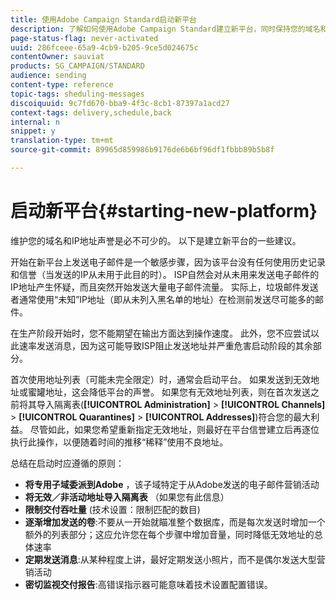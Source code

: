 ```yaml
---
title: 使用Adobe Campaign Standard启动新平台
description: 了解如何使用Adobe Campaign Standard建立新平台，同时保持您的域名和IP地址声誉。
page-status-flag: never-activated
uuid: 286fceee-65a9-4cb9-b205-9ce5d024675c
contentOwner: sauviat
products: SG_CAMPAIGN/STANDARD
audience: sending
content-type: reference
topic-tags: sheduling-messages
discoiquuid: 9c7fd670-bba9-4f3c-8cb1-87397a1acd27
context-tags: delivery,schedule,back
internal: n
snippet: y
translation-type: tm+mt
source-git-commit: 89965d859986b9176de6b6bf96df1fbbb89b5b8f

---
```



# 启动新平台{#starting-new-platform}

维护您的域名和IP地址声誉是必不可少的。 以下是建立新平台的一些建议。

开始在新平台上发送电子邮件是一个敏感步骤，因为该平台没有任何使用历史记录和信誉（当发送的IP从未用于此目的时）。 ISP自然会对从未用来发送电子邮件的IP地址产生怀疑，而且突然开始发送大量电子邮件流量。 实际上，垃圾邮件发送者通常使用“未知”IP地址（即从未列入黑名单的地址）在检测前发送尽可能多的邮件。

在生产阶段开始时，您不能期望在输出方面达到操作速度。 此外，您不应尝试以此速率发送消息，因为这可能导致ISP阻止发送地址并严重危害启动阶段的其余部分。

首次使用地址列表（可能未完全限定）时，通常会启动平台。 如果发送到无效地址或蜜罐地址，这会降低平台的声誉。 如果您有无效地址列表，则在首次发送之前将其导入隔离表(**[!UICONTROL Administration]** &gt; **[!UICONTROL Channels]** &gt; **[!UICONTROL Quarantines]** &gt; **[!UICONTROL Addresses]**)符合您的最大利益。 尽管如此，如果您希望重新指定无效地址，则最好在平台信誉建立后再逐位执行此操作，以便随着时间的推移“稀释”使用不良地址。

总结在启动时应遵循的原则：
* **将专用子域委派到Adobe** ，该子域特定于从Adobe发送的电子邮件营销活动
* **将无效／非活动地址导入隔离表** （如果您有此信息）
* **限制交付吞吐量** (技术设置：限制匹配的数目)
* **逐渐增加发送的卷**:不要从一开始就瞄准整个数据库，而是每次发送时增加一个额外的列表部分；这应允许您在每个步骤中增加音量，同时降低无效地址的总体速率
* **定期发送消息**:从某种程度上讲，最好定期发送小照片，而不是偶尔发送大型营销活动
* **密切监视交付报告**:高错误指示器可能意味着技术设置配置错误。
